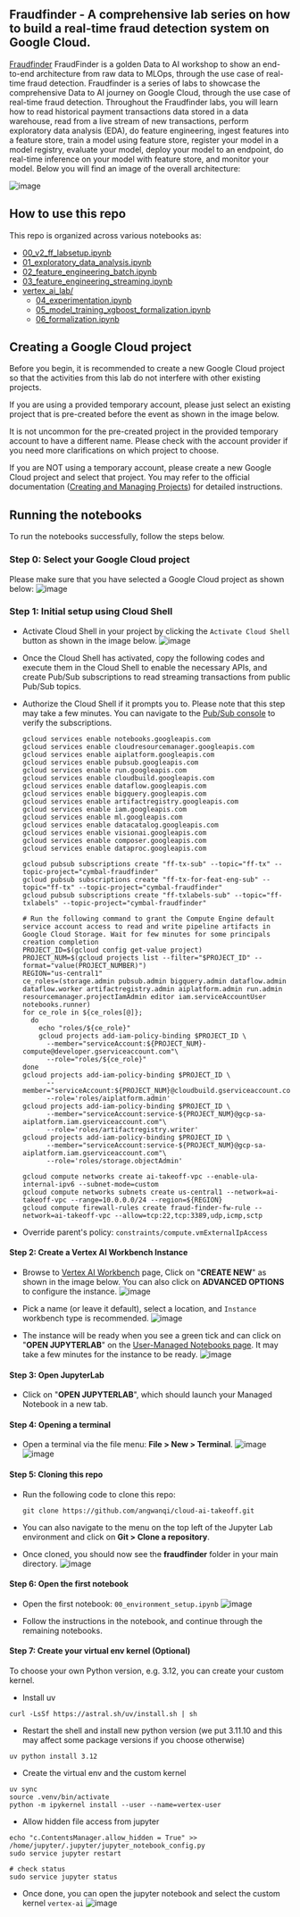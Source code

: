 ## Fraudfinder - A comprehensive lab series on how to build a real-time fraud detection system on Google Cloud.

[Fraudfinder](https://github.com/googlecloudplatform/fraudfinder) FraudFinder is a golden Data to AI workshop to show an end-to-end architecture from raw data to MLOps, through the use case of real-time fraud detection. Fraudfinder is a series of labs to showcase the comprehensive Data to AI journey on Google Cloud, through the use case of real-time fraud detection. Throughout the Fraudfinder labs, you will learn how to read historical payment transactions data stored in a data warehouse, read from a live stream of new transactions, perform exploratory data analysis (EDA), do feature engineering, ingest features into a feature store, train a model using feature store, register your model in a model registry, evaluate your model, deploy your model to an endpoint, do real-time inference on your model with feature store, and monitor your model. Below you will find an image of the overall architecture:

![image](./misc/images/fraudfinder-architecture.png)

## How to use this repo

This repo is organized across various notebooks as:

* [00_v2_ff_labsetup.ipynb](00_v2_ff_labsetup.ipynb)
* [01_exploratory_data_analysis.ipynb](01_exploratory_data_analysis.ipynb)
* [02_feature_engineering_batch.ipynb](02_feature_engineering_batch.ipynb)
* [03_feature_engineering_streaming.ipynb](03_feature_engineering_streaming.ipynb)
* [vertex_ai_lab/](vertex_ai_lab/)
  * [04_experimentation.ipynb](bqml/04_experimentation.ipynb)
  * [05_model_training_xgboost_formalization.ipynb](bqml/05_model_training_xgboost_formalization.ipynb)
  * [06_formalization.ipynb](bqml/06_formalization.ipynb)

## Creating a Google Cloud project

Before you begin, it is recommended to create a new Google Cloud project so that the activities from this lab do not interfere with other existing projects. 

If you are using a provided temporary account, please just select an existing project that is pre-created before the event as shown in the image below.

It is not uncommon for the pre-created project in the provided temporary account to have a different name. Please check with the account provider if you need more clarifications on which project to choose.

If you are NOT using a temporary account, please create a new Google Cloud project and select that project. You may refer to the official documentation ([Creating and Managing Projects](https://cloud.google.com/resource-manager/docs/creating-managing-projects)) for detailed instructions.

## Running the notebooks

To run the notebooks successfully, follow the steps below.

### Step 0: Select your Google Cloud project
Please make sure that you have selected a Google Cloud project as shown below:
  ![image](./misc/images/select-project-dasher.png)

### Step 1: Initial setup using Cloud Shell

- Activate Cloud Shell in your project by clicking the `Activate Cloud Shell` button as shown in the image below.
  ![image](./misc/images/activate-cloud-shell.png)

- Once the Cloud Shell has activated, copy the following codes and execute them in the Cloud Shell to enable the necessary APIs, and create Pub/Sub subscriptions to read streaming transactions from public Pub/Sub topics.

- Authorize the Cloud Shell if it prompts you to. Please note that this step may take a few minutes. You can navigate to the [Pub/Sub console](https://console.cloud.google.com/cloudpubsub/subscription/) to verify the subscriptions. 

  ```shell
  gcloud services enable notebooks.googleapis.com
  gcloud services enable cloudresourcemanager.googleapis.com
  gcloud services enable aiplatform.googleapis.com
  gcloud services enable pubsub.googleapis.com
  gcloud services enable run.googleapis.com
  gcloud services enable cloudbuild.googleapis.com
  gcloud services enable dataflow.googleapis.com
  gcloud services enable bigquery.googleapis.com
  gcloud services enable artifactregistry.googleapis.com
  gcloud services enable iam.googleapis.com
  gcloud services enable ml.googleapis.com
  gcloud services enable datacatalog.googleapis.com
  gcloud services enable visionai.googleapis.com
  gcloud services enable composer.googleapis.com
  gcloud services enable dataproc.googleapis.com
  
  gcloud pubsub subscriptions create "ff-tx-sub" --topic="ff-tx" --topic-project="cymbal-fraudfinder"
  gcloud pubsub subscriptions create "ff-tx-for-feat-eng-sub" --topic="ff-tx" --topic-project="cymbal-fraudfinder"
  gcloud pubsub subscriptions create "ff-txlabels-sub" --topic="ff-txlabels" --topic-project="cymbal-fraudfinder"
  
  # Run the following command to grant the Compute Engine default service account access to read and write pipeline artifacts in Google Cloud Storage. Wait for few minutes for some principals creation completion
  PROJECT_ID=$(gcloud config get-value project)
  PROJECT_NUM=$(gcloud projects list --filter="$PROJECT_ID" --format="value(PROJECT_NUMBER)")
  REGION="us-central1"
  ce_roles=(storage.admin pubsub.admin bigquery.admin dataflow.admin dataflow.worker artifactregistry.admin aiplatform.admin run.admin resourcemanager.projectIamAdmin editor iam.serviceAccountUser notebooks.runner)
  for ce_role in ${ce_roles[@]};
    do
      echo "roles/${ce_role}"
      gcloud projects add-iam-policy-binding $PROJECT_ID \
        --member="serviceAccount:${PROJECT_NUM}-compute@developer.gserviceaccount.com"\
        --role="roles/${ce_role}"
  done
  gcloud projects add-iam-policy-binding $PROJECT_ID \
        --member="serviceAccount:${PROJECT_NUM}@cloudbuild.gserviceaccount.com"\
        --role='roles/aiplatform.admin'
  gcloud projects add-iam-policy-binding $PROJECT_ID \
        --member="serviceAccount:service-${PROJECT_NUM}@gcp-sa-aiplatform.iam.gserviceaccount.com"\
        --role='roles/artifactregistry.writer'
  gcloud projects add-iam-policy-binding $PROJECT_ID \
        --member="serviceAccount:service-${PROJECT_NUM}@gcp-sa-aiplatform.iam.gserviceaccount.com"\
        --role='roles/storage.objectAdmin'   
  
  gcloud compute networks create ai-takeoff-vpc --enable-ula-internal-ipv6 --subnet-mode=custom
  gcloud compute networks subnets create us-central1 --network=ai-takeoff-vpc --range=10.0.0.0/24 --region=${REGION}
  gcloud compute firewall-rules create fraud-finder-fw-rule --network=ai-takeoff-vpc --allow=tcp:22,tcp:3389,udp,icmp,sctp
  ```

- Override parent's policy: `constraints/compute.vmExternalIpAccess`

#### Step 2: Create a Vertex AI Workbench Instance

- Browse to [Vertex AI Workbench](https://console.cloud.google.com/vertex-ai/workbench/list/instances) page, Click on "**CREATE NEW**" as shown in the image below. You can also click on **ADVANCED OPTIONS** to configure the instance.
  ![image](./misc/images/click-new-notebook.png)
  
- Pick a name (or leave it default), select a location, and `Instance` workbench type is recommended.
  ![image](./misc/images/create-notebook-instance.png)

- The instance will be ready when you see a green tick and can click on "**OPEN JUPYTERLAB**" on the [User-Managed Notebooks page](https://console.cloud.google.com/vertex-ai/workbench/list/instances). It may take a few minutes for the instance to be ready.
  ![image](./misc/images/notebook-instance-ready.png)

#### Step 3: Open JupyterLab
- Click on "**OPEN JUPYTERLAB**", which should launch your Managed Notebook in a new tab.

#### Step 4: Opening a terminal

- Open a terminal via the file menu: **File > New > Terminal**.
  ![image](./misc/images/file-new-terminal.png)
  ![image](./misc/images/terminal.png)
#### Step 5: Cloning this repo

- Run the following code to clone this repo:
  ```
  git clone https://github.com/angwanqi/cloud-ai-takeoff.git
  ```

- You can also navigate to the menu on the top left of the Jupyter Lab environment and click on **Git > Clone a repository**.

- Once cloned, you should now see the **fraudfinder** folder in your main directory.
  ![image](./misc/images/git-clone-on-terminal.png)


#### Step 6: Open the first notebook

- Open the first notebook: `00_environment_setup.ipynb`
  ![image](./misc/images/open-notebook-00.png)

- Follow the instructions in the notebook, and continue through the remaining notebooks. 

 #### Step 7: Create your virtual env kernel (Optional)
 To choose your own Python version, e.g. 3.12, you can create your custom kernel.

 - Install uv
 ```shell
 curl -LsSf https://astral.sh/uv/install.sh | sh
 ```

- Restart the shell and install new python version (we put 3.11.10 and this may affect some package versions if you choose otherwise)
```shell
uv python install 3.12
```

- Create the virtual env and the custom kernel
```shell
uv sync
source .venv/bin/activate
python -m ipykernel install --user --name=vertex-user
```

- Allow hidden file access from jupyter
```
echo "c.ContentsManager.allow_hidden = True" >> /home/jupyter/.jupyter/jupyter_notebook_config.py
sudo service jupyter restart

# check status
sudo service jupyter status
```

- Once done, you can open the jupyter notebook and select the custom kernel `vertex-ai`
  ![image](./misc/images/custom-notebook-kernel.png)